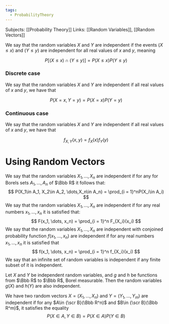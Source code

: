 ```yaml
---
tags:
  - ProbabilityTheory
---
```

Subjects: [[Probability Theory]]
Links: [[Random Variables]], [[Random Vectors]]

We say that the random variables $X$ and $Y$ are independent if the events $(X \le x )$  and $(Y \le y)$ are independent for all real values of $x$ and $y$, meaning 

$$
P[(X\le x) \cap(Y\le y)] = P(X \le x) P( Y\le y)
$$

### Discrete case

We say that the random variables $X$ and $Y$ are independent if all real values of $x$ and $y$, we have that 

$$
P(X = x, Y= y) = P(X = x) P(Y = y)
$$

### Continuous case

We say that the random variables $X$ and $Y$ are independent if all real values of $x$ and $y$, we have that 

$$
f_{X, Y}(x,y) = f_X(x) f_Y(y)
$$

# Using Random Vectors

We say that the random variables $X_1, \dots, X_n$ are independent if for any for Borels sets $A_1, \dots, A_n$ of $\Bbb R$ it follows that:
$$
P(X_1\in A_1, X_2\in A_2, \dots,X_n\in A_n) = \prod_{i = 1}^nP(X_i\in A_i)
$$
We say that the random variables $X_1, \dots, X_n$ are independent if for any real numbers $x_1, \dots, x_n$ it is satisfied that:
$$
F(x_1, \dots, x_n) = \prod_{i = 1}^n F_{X_i}(x_i)
$$
We say that the random variables $X_1, \dots, X_n$ are independent with conjoined probability function $f(x_1, \dots, x_n)$ are independent if for any real numbers $x_1, \dots, x_n$ it is satisfied that
$$
f(x_1, \dots, x_n) = \prod_{i = 1}^n f_{X_i}(x_i)
$$
We say that an infinite set of random variables is independent if any finite subset of it is independent.

Let $X$ and $Y$ be independent random variables, and $g$ and $h$ be functions from $\Bbb R$ to $\Bbb R$, Borel measurable. Then the random variables $g(X)$ and $h(Y)$ are also independent.

We have two random vectors $X = (X_1, \dots, X_n)$ and $Y= (Y_1, \dots, Y_m)$ are independent if for any $A\in {\scr B}(\Bbb R^n)$ and $B\in {\scr B}(\Bbb R^m)$, it satisfies the equality
$$
P(X \in A, Y\in B) = P(X\in A)P(Y\in B)
$$
